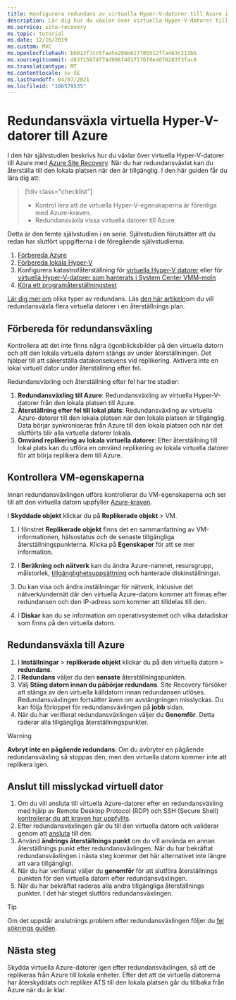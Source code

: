 ```yaml
---
title: Konfigurera redundans av virtuella Hyper-V-datorer till Azure i Azure Site Recovery
description: Lär dig hur du växlar över virtuella Hyper-V-datorer till Azure med Azure Site Recovery.
ms.service: site-recovery
ms.topic: tutorial
ms.date: 12/16/2019
ms.custom: MVC
ms.openlocfilehash: bb012f7cc5faa5e286b617785512ffa463c213bb
ms.sourcegitcommit: d63f15674f74d908f4017176f8eddf0283f3fac8
ms.translationtype: MT
ms.contentlocale: sv-SE
ms.lasthandoff: 04/07/2021
ms.locfileid: "106579535"
---
```

# <a name="fail-over-hyper-v-vms-to-azure"></a>Redundansväxla virtuella Hyper-V-datorer till Azure

I den här självstudien beskrivs hur du växlar över virtuella Hyper-V-datorer till Azure med [Azure Site Recovery](site-recovery-overview.md). När du har redundansväxlat kan du återställa till den lokala platsen när den är tillgänglig. I den här guiden får du lära dig att:

> [!div class="checklist"]
> * Kontrol lera att de virtuella Hyper-V-egenskaperna är förenliga med Azure-kraven.
> * Redundansväxla vissa virtuella datorer till Azure.


Detta är den femte självstudien i en serie. Självstudien förutsätter att du redan har slutfört uppgifterna i de föregående självstudierna.    

1. [Förbereda Azure](tutorial-prepare-azure.md)
2. [Förbereda lokala Hyper-V](./hyper-v-prepare-on-premises-tutorial.md)
3. Konfigurera katastrofåterställning för [virtuella Hyper-V datorer](./hyper-v-azure-tutorial.md) eller för [virtuella Hyper-V-datorer som hanterats i System Center VMM-moln](./hyper-v-vmm-azure-tutorial.md)
4. [Köra ett programåterställningstest](tutorial-dr-drill-azure.md)

[Lär dig mer om](failover-failback-overview.md#types-of-failover) olika typer av redundans. Läs [den här artikeln](site-recovery-failover.md)om du vill redundansväxla flera virtuella datorer i en återställnings plan.

## <a name="prepare-for-failover"></a>Förbereda för redundansväxling 
Kontrollera att det inte finns några ögonblicksbilder på den virtuella datorn och att den lokala virtuella datorn stängs av under återställningen. Det hjälper till att säkerställa datakonsekvens vid replikering. Aktivera inte en lokal virtuell dator under återställning efter fel. 

Redundansväxling och återställning efter fel har tre stadier:

1. **Redundansväxling till Azure**: Redundansväxling av virtuella Hyper-V-datorer från den lokala platsen till Azure.
2. **Återställning efter fel till lokal plats**: Redundansväxling av virtuella Azure-datorer till den lokala platsen när den lokala platsen är tillgänglig. Data börjar synkroniseras från Azure till den lokala platsen och när det slutförts blir alla virtuella datorer lokala.  
3. **Omvänd replikering av lokala virtuella datorer**: Efter återställning till lokal plats kan du utföra en omvänd replikering av lokala virtuella datorer för att börja replikera dem till Azure.

## <a name="verify-vm-properties"></a>Kontrollera VM-egenskaperna

Innan redundansväxlingen utförs kontrollerar du VM-egenskaperna och ser till att den virtuella datorn uppfyller [Azure-kraven](hyper-v-azure-support-matrix.md#replicated-vms).

I **Skyddade objekt** klickar du på **Replikerade objekt** > VM.

1. I fönstret **Replikerade objekt** finns det en sammanfattning av VM-informationen, hälsostatus och de senaste tillgängliga återställningspunkterna. Klicka på **Egenskaper** för att se mer information.

1. I **Beräkning och nätverk** kan du ändra Azure-namnet, resursgrupp, målstorlek, [tillgänglighetsuppsättning](../virtual-machines/windows/tutorial-availability-sets.md) och hanterade diskinställningar.

1. Du kan visa och ändra inställningar för nätverk, inklusive det nätverk/undernät där den virtuella Azure-datorn kommer att finnas efter redundansen och den IP-adress som kommer att tilldelas till den.

1. I **Diskar** kan du se information om operativsystemet och vilka datadiskar som finns på den virtuella datorn.

## <a name="fail-over-to-azure"></a>Redundansväxla till Azure

1. I **Inställningar**  >  **replikerade objekt** klickar du på den virtuella datorn > **redundans**.
2. I **Redundans** väljer du den **senaste** återställningspunkten. 
3. Välj **Stäng datorn innan du påbörjar redundans**. Site Recovery försöker att stänga av den virtuella källdatorn innan redundansen utlöses. Redundansväxlingen fortsätter även om avstängningen misslyckas. Du kan följa förloppet för redundansväxlingen på **jobb** sidan.
4. När du har verifierat redundansväxlingen väljer du **Genomför**. Detta raderar alla tillgängliga återställningspunkter.

> [!WARNING]
> **Avbryt inte en pågående redundans**: Om du avbryter en pågående redundansväxling så stoppas den, men den virtuella datorn kommer inte att replikera igen.

## <a name="connect-to-failed-over-vm"></a>Anslut till misslyckad virtuell dator

1. Om du vill ansluta till virtuella Azure-datorer efter en redundansväxling med hjälp av Remote Desktop Protocol (RDP) och SSH (Secure Shell) [kontrollerar du att kraven har uppfyllts](failover-failback-overview.md#connect-to-azure-after-failover).
2. Efter redundansväxlingen går du till den virtuella datorn och validerar genom att [ansluta](../virtual-machines/windows/connect-logon.md) till den.
3. Använd **ändrings återställnings punkt** om du vill använda en annan återställnings punkt efter redundansväxlingen. När du har bekräftat redundansväxlingen i nästa steg kommer det här alternativet inte längre att vara tillgängligt.
4. När du har verifierat väljer du **genomför** för att slutföra återställnings punkten för den virtuella datorn efter redundansväxlingen.
5. När du har bekräftat raderas alla andra tillgängliga återställnings punkter. I det här steget slutförs redundansväxlingen.

>[!TIP]
> Om det uppstår anslutnings problem efter redundansväxlingen följer du [fel söknings guiden](site-recovery-failover-to-azure-troubleshoot.md).


## <a name="next-steps"></a>Nästa steg

Skydda virtuella Azure-datorer igen efter redundansväxlingen, så att de replikeras från Azure till lokala enheter. Efter det att de virtuella datorerna har återskyddats och repliker ATS till den lokala platsen går du tillbaka från Azure när du är klar.
